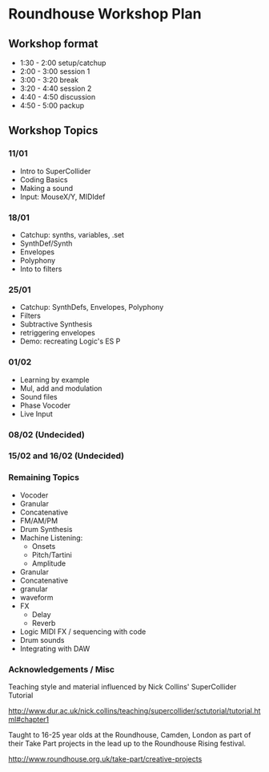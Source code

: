 # Roundhouse Workshop Plan  

## Workshop format

+ 1:30 - 2:00   setup/catchup
+ 2:00 - 3:00   session 1
+ 3:00 - 3:20   break
+ 3:20 - 4:40   session 2
+ 4:40 - 4:50   discussion
+ 4:50 - 5:00   packup

## Workshop Topics

### 11/01
+ Intro to SuperCollider
+ Coding Basics
+ Making a sound
+ Input: MouseX/Y, MIDIdef

### 18/01
+ Catchup: synths, variables, .set
+ SynthDef/Synth
+ Envelopes
+ Polyphony
+ Into to filters

### 25/01
+ Catchup: SynthDefs, Envelopes, Polyphony
+ Filters
+ Subtractive Synthesis
+ retriggering envelopes
+ Demo: recreating Logic's ES P

### 01/02
+ Learning by example
+ Mul, add and modulation
+ Sound files
+ Phase Vocoder
+ Live Input

### 08/02 (Undecided)
### 15/02 and 16/02 (Undecided)

### Remaining Topics
+ Vocoder
+ Granular
+ Concatenative
+ FM/AM/PM
+ Drum Synthesis
+ Machine Listening:
    + Onsets
    + Pitch/Tartini
    + Amplitude
+ Granular
+ Concatenative
+ granular
+ waveform
+ FX
    + Delay
    + Reverb
+ Logic MIDI FX / sequencing with code
+ Drum sounds
+ Integrating with DAW

### Acknowledgements / Misc

Teaching style and material influenced by Nick Collins' SuperCollider Tutorial 

http://www.dur.ac.uk/nick.collins/teaching/supercollider/sctutorial/tutorial.html#chapter1

Taught to 16-25 year olds at the Roundhouse, Camden, London as part of their Take Part projects in the lead up to the Roundhouse Rising festival.

http://www.roundhouse.org.uk/take-part/creative-projects